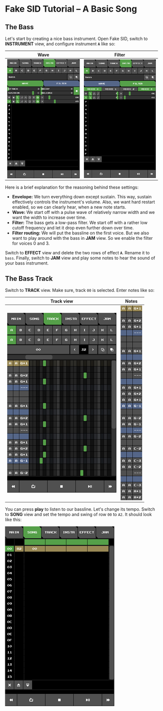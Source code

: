 # Fake SID Tutorial – A Basic Song

## The Bass

Let's start by creating a nice bass instrument.
Open Fake SID, switch to **INSTRUMENT** view,
and configure instrument **`A`** like so:

Wave|Filter
:-:|:-:
<img src="bass-wave.png">|<img src="bass-filter.png">

Here is a brief explanation for the reasoning behind these settings:

+ **Envelope:**
We turn everything down except sustain.
This way, sustain effectively controls the instrument's volume.
Also, we want hard restart enabled, so we can clearly hear,
when a new note starts.
+ **Wave:**
We start off with a pulse wave of relatively narrow width
and we want the width to increase over time.
+ **Filter:**
The bass gets a low-pass filter. We start off with a rather low cutoff frequency and let it drop even further down over time.
+ **Filter routing:**
We will put the bassline on the first voice.
But we also want to play around with the bass in **JAM** view.
So we enable the filter for voices 0 and 3.

Switch to **EFFECT** view
and delete the two rows of effect **`A`**. Rename it to `bass`.
Finally, switch to **JAM** view and play some notes to hear the sound of your bass instrument.

## The Bass Track

Switch to **TRACK** view.
Make sure, track `00` is selected.
Enter notes like so:

Track view|Notes
:-:|:-:
<img src="bassline.png">|<img src="bassline2.png">|

You can press **play** to listen to our bassline.
Let's change its tempo.
Switch to **SONG** view and set the tempo and swing of row `00` to
`A2`.
It should look like this:

<img src="song1.png">